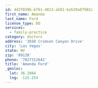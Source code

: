 ```yaml
---
id: 4d2f039b-b761-4813-a581-ba529a87982c
first_name: Amanda
last_name: Ford
license_type: DO
services:
  - family-practice
category: doctors
address: '2650 Crimson Canyon Drive'
city: 'Las Vegas'
state: NV
zip: '89128'
phone: '7027312642'
title: 'Amanda Ford'
_geoloc:
  lat: 36.2084
  lng: -115.254
---
```

